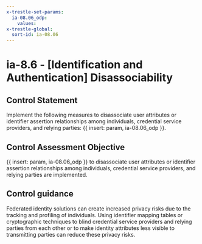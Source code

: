 ```yaml
---
x-trestle-set-params:
  ia-08.06_odp:
    values:
x-trestle-global:
  sort-id: ia-08.06
---
```


# ia-8.6 - \[Identification and Authentication\] Disassociability

## Control Statement

Implement the following measures to disassociate user attributes or identifier assertion relationships among individuals, credential service providers, and relying parties: {{ insert: param, ia-08.06_odp }}.

## Control Assessment Objective

 {{ insert: param, ia-08.06_odp }} to disassociate user attributes or identifier assertion relationships among individuals, credential service providers, and relying parties are implemented.

## Control guidance

Federated identity solutions can create increased privacy risks due to the tracking and profiling of individuals. Using identifier mapping tables or cryptographic techniques to blind credential service providers and relying parties from each other or to make identity attributes less visible to transmitting parties can reduce these privacy risks.
